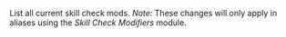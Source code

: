 List all current skill check mods.
_Note:_ These changes will only apply in aliases using the _Skill Check Modifiers_ module.
